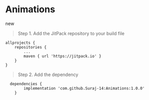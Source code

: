 # Animations
new

> Step 1. Add the JitPack repository to your build file


	allprojects {
		repositories {
			...
			maven { url 'https://jitpack.io' }
		}
	}

  
  > Step 2. Add the dependency
  
  
	  dependencies {
			implementation 'com.github.Suraj-14:Animations:1.0.0'
		}

